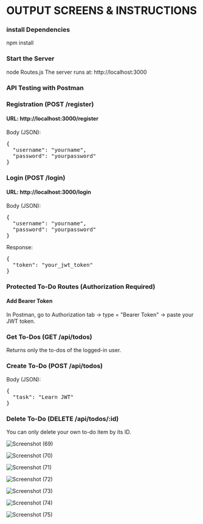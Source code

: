 <h1>OUTPUT SCREENS & INSTRUCTIONS</h1>
<h3>install Dependencies</h3>
npm install
<h3>Start the Server</h3>
node Routes.js
The server runs at: http://localhost:3000

<h3>API Testing with Postman</h3> 
<h3>Registration (POST /register)</h3>
<h4>URL: http://localhost:3000/register</h4>

Body (JSON):
<pre>
{
  "username": "yourname",
  "password": "yourpassword"
}
</pre>

<h3>Login (POST /login)</h3>
<h4>URL: http://localhost:3000/login</h4>
Body (JSON):
<pre>
{
  "username": "yourname",
  "password": "yourpassword"
}
</pre>
Response:
<pre>
{
  "token": "your_jwt_token"
}
</pre>
<h3>Protected To-Do Routes (Authorization Required)</h3>
<h4>Add Bearer Token</h4>
<p>In Postman, go to Authorization tab → type = "Bearer Token" → paste your JWT token.</p>

<h3>Get To-Dos (GET /api/todos)</h3>
<p>Returns only the to-dos of the logged-in user.</p>

<h3>Create To-Do (POST /api/todos)</h3> 
Body (JSON):
<pre>
{
  "task": "Learn JWT"
}
</pre>

<h3> Delete To-Do (DELETE /api/todos/:id)</h3>
<p>You can only delete your own to-do item by its ID.</p>





![Screenshot (69)](https://github.com/user-attachments/assets/5c461e85-5385-45c8-9798-2abbe9c032dc)





![Screenshot (70)](https://github.com/user-attachments/assets/663b5acd-5404-4bd6-9ebb-26909a56b18c)





![Screenshot (71)](https://github.com/user-attachments/assets/a28bc8fc-08db-4b84-9ae2-62db7902b209)





![Screenshot (72)](https://github.com/user-attachments/assets/25d75b7e-5491-4c54-beaf-d083fda89736)





![Screenshot (73)](https://github.com/user-attachments/assets/e5bb5dc2-1fd6-4a03-bed6-2cba40fb7e81)





![Screenshot (74)](https://github.com/user-attachments/assets/8221801f-ece9-4861-932f-d24717432e4c)





![Screenshot (75)](https://github.com/user-attachments/assets/de57fdc7-d21d-4b0d-98fd-f836451a89c9)
